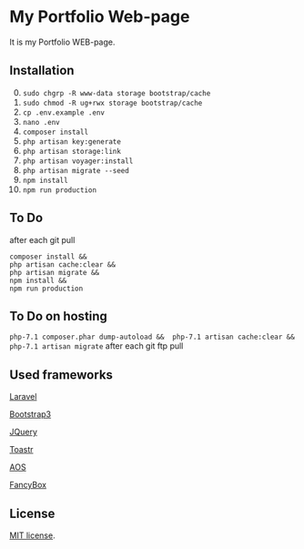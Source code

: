 # My Portfolio Web-page

It is my Portfolio WEB-page.

## Installation ##
0. `sudo chgrp -R www-data storage bootstrap/cache`
0. `sudo chmod -R ug+rwx storage bootstrap/cache`
0. `cp .env.example .env`
0. `nano .env`
0. `composer install`
0. `php artisan key:generate`
0. `php artisan storage:link`
0. `php artisan voyager:install`
0. `php artisan migrate --seed`
0. `npm install`
0. `npm run production`

## To Do ##

after each git pull

```
composer install && 
php artisan cache:clear && 
php artisan migrate &&
npm install &&
npm run production
```

## To Do on hosting ##
`php-7.1 composer.phar dump-autoload && 
 php-7.1 artisan cache:clear && 
 php-7.1 artisan migrate` after each git ftp pull
 
## Used frameworks

[Laravel](http://laravel.com/) 

[Bootstrap3](http://bootstrap3.com/)

[JQuery](https://jquery.com/)

[Toastr](http://codeseven.github.io/toastr/)

[AOS](http://michalsnik.github.io/aos/)

[FancyBox](https://www.fancyapps.com/fancybox/3/)

## License
[MIT license](http://opensource.org/licenses/MIT).

